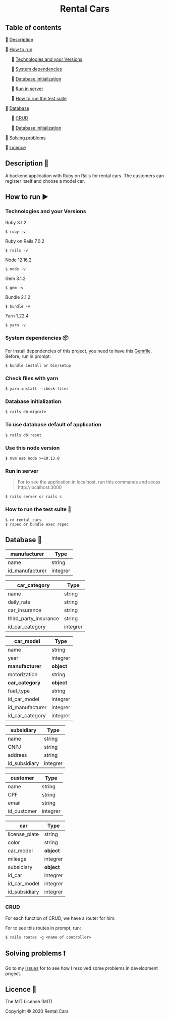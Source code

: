 <h1 align="center">Rental Cars</h1>

## Table of contents

:small_orange_diamond: [Description](#description-checkered_flag)

:small_orange_diamond: [How to run](#how-to-run-arrow_forward)

&nbsp;&nbsp;&nbsp;&nbsp; :small_blue_diamond: [Technologies and your Versions](#technologies-and-your-versions)
  
&nbsp;&nbsp;&nbsp;&nbsp; :small_blue_diamond: [System dependencies](#system-dependencies-package)
  
&nbsp;&nbsp;&nbsp;&nbsp; :small_blue_diamond: [Database initialization](#database-initialization)
  
&nbsp;&nbsp;&nbsp;&nbsp; :small_blue_diamond: [Run in server](#run-in-server)
  
&nbsp;&nbsp;&nbsp;&nbsp; :small_blue_diamond: [How to run the test suite](#how-to-run-the-test-suite-memo)
  
:small_orange_diamond: [Database](#database-floppy_disk)

&nbsp;&nbsp;&nbsp;&nbsp; :small_blue_diamond: [CRUD](#crud)
  
&nbsp;&nbsp;&nbsp;&nbsp; :small_blue_diamond: [Database initialization](#database-initialization)
  
:small_orange_diamond: [Solving problems](#solving-problems-exclamation)

:small_orange_diamond: [Licence](#licence-trident)

## Description :checkered_flag:

A backend application with Ruby on Rails for rental cars. The customers can register itself and choose a model car. 

## How to run :arrow_forward:

### Technologies and your Versions

Ruby 3.1.2
```
$ ruby -v 
```

Ruby on Rails  7.0.2
```
$ rails -v 
```

Node 12.16.2
```
$ node -v
```

Gem 3.1.2
```
$ gem -v 
``` 

Bundle 2.1.2
```
$ bundle -v
```

Yarn 1.22.4
```
$ yarn -v
```

### System dependencies :package:

For install dependencies of this project, you need to have this [Gemfile](https://github.com/Diana-ops/rental-cars-treina-dev-1/blob/master/Gemfile). Before, run in prompt:

```
$ bundle install or bin/setup
```
### Check files with yarn

```
$ yarn install --check-files
```
### Database initialization

```
$ rails db:migrate
```
### To use database default of application

```
$ rails db:reset
```

### Use this node version
```
$ nvm use node >=10.13.0
```
### Run in server 

> For to see the application in localhost, run this commands and acess http://localhost:3000

```
$ rails server or rails s
```

### How to run the test suite :memo:

```
$ cd rental_cars
$ rspec or bundle exec rspec
```

## Database :floppy_disk:

|  manufacturer | Type |
| ------------------- | ------------------- |
|  name |  string |
|  id_manufacturer |  integrer |

|  car_category | Type |
| ------------------- | ------------------- |
|  name |  string |
|  daily_rate |  string |
|  car_insurance |  string |
|  third_party_insurance |  string |
|  id_car_category |  integrer |

|  car_model | Type |
| ------------------- | ------------------- |
|  name |  string |
|  year |  integrer |
|  **manufacturer** |  **object** |
|  motorization |  string |
|  **car_category** |   **object** |
|  fuel_type | string |
|  id_car_model |  integrer |
|  id_manufacturer |  integrer |
|  id_car_category |  integrer |

|  subsidiary | Type |
| ------------------- | ------------------- |
|  name |  string |
|  CNPJ |  string |
|  address |  string |
|  id_subsidiary |  integrer |

|  customer | Type |
| ------------------- | ------------------- |
|  name |  string |
|  CPF |  string |
|  email |  string |
|  id_customer |  integrer |

|  car | Type |
| ------------------- | ------------------- |
|  license_plate |  string |
|  color |  string |
|  car_model |  **object** |
|  mileage |  integrer |
|  subsidiary |  **object** |
|  id_car |  integrer |
|  id_car_model |  integrer |
|  id_subsidiary |  integrer |

### CRUD

For each function of CRUD, we have a router for him:

For to see this routes in prompt, run: 

```
$ rails routes -g <name of controller>
```

## Solving problems :exclamation:

Go to my [issues](https://github.com/Diana-ops/rental-cars-treina-dev-1/issues) for to see how I resolved some problems in development project.

## Licence :trident:

The MIT License (MIT)

Copyright :copyright: 2020 Rental Cars
